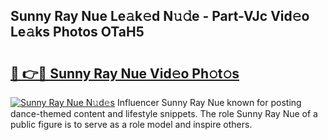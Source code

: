 ## Sunny Ray Nue Le𝚊k𝚎d N𝚞𝚍e - Part-VJc Vid𝚎o Le𝚊ks Photos OTaH5

# <h2><a href="http://fb3aiy.evod.top/?m=Sunny+Ray+Nue">🔗 👉🔴 Sunny Ray Nue Vid𝚎o Ph𝚘t𝚘s</a></h2>

[![Sunny Ray Nue N𝚞d𝚎s](https://i.imgur.com/8V9OHl7.gif)](http://fb3aiy.evod.top/?m=Sunny+Ray+Nue)
Influencer Sunny Ray Nue known for posting dance-themed content and lifestyle snippets. The role Sunny Ray Nue of a public figure is to serve as a role model and inspire others. 
